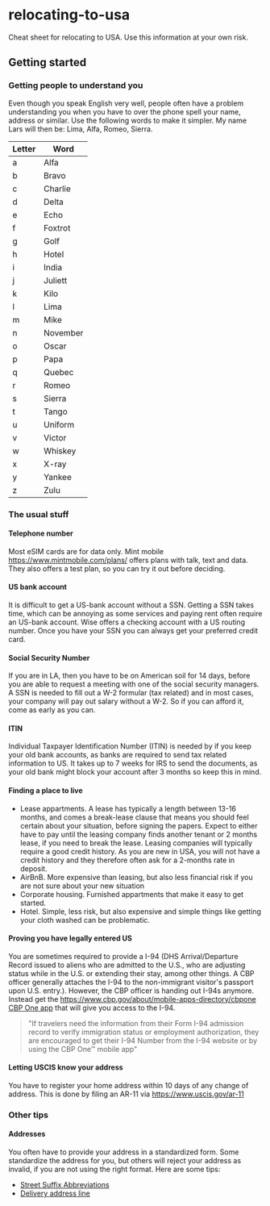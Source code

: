 # relocating-to-usa
Cheat sheet for relocating to USA. Use this information at your own risk. 


## Getting started

### Getting people to understand you
Even though you speak English very well, people often have a problem understanding you when you have to over the phone spell your name, address or similar. Use the following words to make it simpler. My name Lars will then be: Lima, Alfa, Romeo, Sierra. 

| Letter      | Word        |
| ----------- | ----------- |
| a | Alfa |
| b | Bravo |
| c | Charlie |
| d | Delta |
| e | Echo |
| f | Foxtrot |
| g | Golf |
| h | Hotel |
| i | India |
| j | Juliett |
| k | Kilo |
| l | Lima |
| m | Mike |
| n | November |
| o | Oscar |
| p | Papa |
| q | Quebec |
| r | Romeo |
| s | Sierra |
| t | Tango |
| u | Uniform |
| v | Victor |
| w | Whiskey |
| x | X-ray |
| y | Yankee |
| z | Zulu |

### The usual stuff

#### Telephone number
Most eSIM cards are for data only. Mint mobile https://www.mintmobile.com/plans/ offers plans with talk, text and data. They also offers a test plan, so you can try it out before deciding. 

#### US bank account
It is difficult to get a US-bank account without a SSN. Getting a SSN takes time, which can be annoying as some services and paying rent often require an US-bank account. Wise offers a checking account with a US routing number. Once you have your SSN you can always get your preferred credit card.

#### Social Security Number
If you are in LA, then you have to be on American soil for 14 days, before you are able to request a meeting with one of the social security managers. A SSN is needed to fill out a W-2 formular (tax related) and in most cases, your company will pay out salary without a W-2. So if you can afford it, come as early as you can.

#### ITIN
Individual Taxpayer Identification Number (ITIN) is needed by if you keep your old bank accounts, as banks are required to send tax related information to US. It takes up to 7 weeks for IRS to send the documents, as your old bank might block your account after 3 months so keep this in mind.

#### Finding a place to live
- Lease appartments. A lease has typically a length between 13-16 months, and comes a break-lease clause that means you should feel certain about your situation, before signing the papers. Expect to either have to pay until the leasing company finds another tenant or 2 months lease, if you need to break the lease. Leasing companies will typically require a good credit history. As you are new in USA, you will not have a credit history and they therefore often ask for a 2-months rate in deposit. 
- AirBnB. More expensive than leasing, but also less financial risk if you are not sure about your new situation
- Corporate housing. Furnished appartments that make it easy to get started.
- Hotel. Simple, less risk, but also expensive and simple things like getting your cloth washed can be problematic. 

#### Proving you have legally entered US
You are sometimes required to provide a I-94 (DHS Arrival/Departure Record issued to aliens who are admitted to the U.S., who are adjusting status while in the U.S. or extending their stay, among other things. A CBP officer generally attaches the I-94 to the non-immigrant visitor's passport upon U.S. entry.). However, the CBP officer is handing out I-94s anymore. Instead get the https://www.cbp.gov/about/mobile-apps-directory/cbpone [CBP One app](https://www.cbp.gov/about/mobile-apps-directory/cbpone) that will give you access to the I-94. 
> "If travelers need the information from their Form I-94 admission record to verify immigration status or employment authorization, they are encouraged to get their I-94 Number from the I-94 website or by using the CBP One™ mobile app"

#### Letting USCIS know your address
You have to register your home address within 10 days of any change of address. This is done by filing an AR-11 via https://www.uscis.gov/ar-11

### Other tips

#### Addresses
You often have to provide your address in a standardized form. Some standardize the address for you, but others will reject your address as invalid, if you are not using the right format. Here are some tips:
- [Street Suffix Abbreviations](https://pe.usps.com/text/pub28/28apc_002.htm)
- [Delivery address line](https://pe.usps.com/text/pub28/28c2_012.htm)
